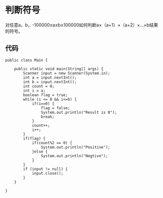 # 判断符号 #

对任意a，b，-100000≤a≤b≤100000如何判断a×（a+1）×（a+2）×...×b结果的符号。
## 代码 ##

	public class Main {
	
		public static void main(String[] args) {
			Scanner input = new Scanner(System.in);
			int a = input.nextInt();
			int b = input.nextInt();
			int count = 0;
			int i = a;
			boolean flag = true;
			while (i <= 0 && i<=b) {
				if(i==0) {
					flag = false;
					System.out.println("Result is 0");
					break;
				}
				count++;
				i++;
			}
			if(flag) {
				if(count%2 == 0) {
					System.out.println("Positive");
				}else {
					System.out.println("Negtive");
				}
			}
			if (input != null) {
				input.close();
			}
		}
	
	}